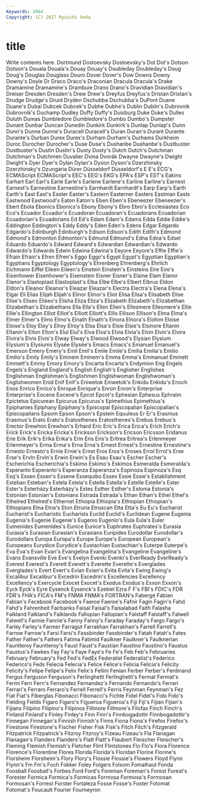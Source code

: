 ```yaml
---
Keywords: 2064 
Copyright: (C) 2017 Ryuichi Ueda
---
```


# title

Write contents here.
Dortmund Dostoevsky Dostoevsky's Dot Dot's Dotson Dotson's Douala Douala's
Douay Douay's Doubleday Doubleday's Doug Doug's Douglas Douglass Douro Dover
Dover's Dow Downs Downy Downy's Doyle Dr Draco Draco's Draconian
Dracula Dracula's Drake Dramamine Dramamine's Drambuie Drano Drano's Dravidian Dravidian's
Dreiser Dresden Dresden's Drew Drew's Dreyfus Dreyfus's Dristan Dristan's Drudge
Drudge's Druid Dryden Dschubba Dschubba's DuPont Duane Duane's Dubai Dubcek
Dubcek's Dubhe Dubhe's Dublin Dublin's Dubrovnik Dubrovnik's Duchamp Dudley Duffy
Duffy's Duisburg Duke Duke's Dulles Duluth Dumas Dumbledore Dumbledore's Dumbo
Dumbo's Dumpster Dunant Dunbar Duncan Dunedin Dunkirk Dunkirk's Dunlap Dunlap's
Dunn Dunn's Dunne Dunne's Duracell Duracell's Duran Duran's Durant Durante
Durante's Durban Durex Durex's Durham Durham's Durhams Durkheim Duroc Durocher
Durocher's Duse Duse's Dushanbe Dushanbe's Dustbuster Dustbuster's Dustin Dustin's Dusty
Dusty's Dutch Dutch's Dutchman Dutchman's Dutchmen Duvalier Dvina Dvorák Dwayne
Dwayne's Dwight Dwight's Dyer Dyer's Dylan Dylan's Dyson Dyson's Dzerzhinsky
Dzerzhinsky's Dzungaria Dürer Düsseldorf Düsseldorf's E E's ECG's ECMAScript ECMAScript's
EEC's EEG's EKG's EPA's ESP's EST's Eakins Earhart Earl Earl's
Earle Earle's Earlene Earlene's Earline Earline's Earnest Earnest's Earnestine Earnestine's
Earnhardt Earnhardt's Earp Earp's Earth Earth's East East's Easter Easter's
Eastern Easterner Easters Eastman Easts Eastwood Eastwood's Eaton Eaton's Eben
Eben's Ebeneezer Ebeneezer's Ebert Ebola Ebonics Ebonics's Ebony Ebony's Ebro
Ebro's Ecclesiastes Eco Eco's Ecuador Ecuador's Ecuadoran Ecuadoran's Ecuadorans Ecuadorian
Ecuadorian's Ecuadorians Ed Ed's Edam Edam's Edams Edda Eddie Eddie's
Eddington Eddington's Eddy Eddy's Eden Eden's Edens Edgar Edgardo Edgardo's
Edinburgh Edinburgh's Edison Edison's Edith Edith's Edmond Edmond's Edmonton Edmonton's
Edmund Edmund's Edna Edna's Edsel Eduardo Eduardo's Edward Edward's Edwardian
Edwardian's Edwardo Edwardo's Edwards Edwin Edwina Edwina's Eeyore Eeyore's Effie
Effie's Efrain Efrain's Efren Efren's Eggo Eggo's Egypt Egypt's Egyptian
Egyptian's Egyptians Egyptology Egyptology's Ehrenberg Ehrenberg's Ehrlich Eichmann Eiffel Eileen
Eileen's Einstein Einstein's Einsteins Eire Eire's Eisenhower Eisenhower's Eisenstein Eisner
Eisner's Elaine Elam Elanor Elanor's Elastoplast Elastoplast's Elba Elbe Elbe's
Elbert Elbrus Eldon Eldon's Eleanor Eleanor's Eleazar Eleazar's Electra Electra's
Elena Elena's Elgar Eli Elias Elijah Elijah's Elinor Elinor's Eliot
Elisa Elisa's Elisabeth Elise Elise's Eliseo Eliseo's Elisha Eliza Eliza's
Elizabeth Elizabeth's Elizabethan Elizabethan's Elizabethans Ella Ella's Ellen Ellen's Ellesmere
Ellesmere's Ellie Ellie's Ellington Elliot Elliot's Elliott Elliott's Ellis Ellison
Ellison's Elma Elma's Elmer Elmer's Elmo Elmo's Elnath Elnath's Elnora
Elnora's Elohim Eloise Eloise's Eloy Eloy's Elroy Elroy's Elsa Elsa's
Elsie Elsie's Elsinore Eltanin Eltanin's Elton Elton's Elul Elul's Elva
Elva's Elvia Elvia's Elvin Elvin's Elvira Elvira's Elvis Elvis's Elway
Elway's Elwood Elwood's Elysian Elysium Elysium's Elysiums Elysée Elysée's Emacs
Emacs's Emanuel Emanuel's Emerson Emery Emery's Emil Emil's Emile Emile's
Emilia Emilia's Emilio Emilio's Emily Emily's Eminem Eminem's Emma Emma's
Emmanuel Emmett Emmett's Emmy Emory Emory's Encarta Encarta's Endymion Eng
Engels Engels's England England's English English's Englisher Englishes Englishman Englishman's
Englishmen Englishwoman Englishwoman's Englishwomen Enid Enif Enif's Eniwetok Eniwetok's Enkidu
Enkidu's Enoch Enos Enrico Enrico's Enrique Enrique's Enron Enron's Enterprise
Enterprise's Eocene Eocene's Epcot Epcot's Ephesian Ephesus Ephraim Epictetus Epicurean
Epicurus Epicurus's Epimethius Epimethius's Epiphanies Epiphany Epiphany's Episcopal Episcopalian Episcopalian's
Episcopalians Epsom Epson Epson's Epstein Equuleus Er Er's Erasmus Erasmus's
Erato Erato's Eratosthenes Eratosthenes's Erebus Erebus's Erector Erewhon Erewhon's Erhard
Eric Eric's Erica Erica's Erich Erich's Erick Erick's Ericka Ericka's
Erickson Erickson's Ericson Ericsson Eridanus Erie Erik Erik's Erika Erika's
Erin Eris Eris's Eritrea Eritrea's Erlenmeyer Erlenmeyer's Erma Erma's Erna
Erna's Ernest Ernest's Ernestine Ernestine's Ernesto Ernesto's Ernie Ernie's Ernst
Eros Eros's Eroses Errol Errol's Erse Erse's ErvIn ErvIn's Erwin
Erwin's Es Esau Esau's Escher Escher's Escherichia Escherichia's Eskimo Eskimo's
Eskimos Esmeralda Esmeralda's Esperanto Esperanto's Esperanza Esperanza's Espinoza Espinoza's Esq
Esq's Essen Essen's Essene Essequibo Essex Essie Essie's Establishment Esteban
Esteban's Estela Estela's Estella Estella's Estelle Estelle's Ester Ester's Esterházy
Esterházy's Estes Esther Esther's Estonia Estonia's Estonian Estonian's Estonians Estrada
Estrada's Ethan Ethan's Ethel Ethel's Ethelred Ethelred's Ethernet Ethiopia Ethiopia's
Ethiopian Ethiopian's Ethiopians Etna Etna's Eton Etruria Etruscan Etta Etta's
Eu Eu's Eucharist Eucharist's Eucharistic Eucharists Euclid Euclid's Euclidean Eugene
Eugenia Eugenia's Eugenie Eugenie's Eugenio Eugenio's Eula Eula's Euler Eumenides
Eumenides's Eunice Eunice's Euphrates Euphrates's Eurasia Eurasia's Eurasian Eurasian's Eurasians
Euripides Eurodollar Eurodollar's Eurodollars Europa Europa's Europe Europe's European European's
Europeans Eurydice Eurydice's Eustachian Eustachian's Euterpe Euterpe's Eva Eva's Evan
Evan's Evangelina Evangelina's Evangeline Evangeline's Evans Evansville Eve Eve's Evelyn
Evenki Evenki's EverReady EverReady's Everest Everest's Everett Everett's Everette Everette's
Everglades Everglades's Evert Evert's Evian Evian's Evita Evita's Ewing Ewing's
Excalibur Excalibur's Excedrin Excedrin's Excellencies Excellency Excellency's Exercycle Exocet Exocet's
Exodus Exodus's Exxon Exxon's Eyck Eyck's Eyre Eysenck Eysenck's Ezekiel
Ezra F F's FBI's FDIC's FDR FDR's FHA's FICA's FM's
FNMA FNMA's FORTRAN's Fabergé Fabian Fabian's Facebook Facebook's Faeroe Faeroe's
Fafnir Fagin Fagin's Fahd Fahd's Fahrenheit Fairbanks Faisal Faisal's Faisalabad
Faith Falasha Falkland Falkland's Falklands Fallopian Fallopian's Falstaff Falstaff's Falwell
Falwell's Fannie Fannie's Fanny Fanny's Faraday Faraday's Fargo Fargo's Farley
Farley's Farmer Farragut Farrakhan Farrakhan's Farrell Farrell's Farrow Farrow's Farsi
Farsi's Fassbinder Fassbinder's Fatah Fatah's Fates Father Father's Fathers Fatima
Fatimid Faulkner Faulkner's Faulknerian Fauntleroy Fauntleroy's Faust Faust's Faustian Faustino
Faustino's Faustus Faustus's Fawkes Fay Fay's Faye Faye's Fe Fe's
Feb Feb's Februaries February February's Fed Fed's FedEx Federalist Federalist's
Federico Federico's Feds Felecia Felecia's Felice Felice's Felicia Felicia's Felicity
Felicity's Felipe Felipe's Felix Felix's Fellini Fenian Ferber Ferber's Ferdinand
Fergus Ferguson Ferguson's Ferlinghetti Ferlinghetti's Fermat Fermat's Fermi Fern Fern's
Fernandez Fernandez's Fernando Fernando's Ferrari Ferrari's Ferraro Ferraro's Ferrell Ferrell's
Ferris Feynman Feynman's Fez Fiat Fiat's Fiberglas Fibonacci Fibonacci's Fichte
Fidel Fidel's Fido Fido's Fielding Fields Figaro Figaro's Figueroa Figueroa's
Fiji Fiji's Fijian Fijian's Fijians Filipino Filipino's Filipinos Fillmore Fillmore's
Filofax Finch Finch's Finland Finland's Finley Finley's Finn Finn's Finnbogadottir
Finnbogadottir's Finnegan Finnegan's Finnish Finnish's Finns Fiona Fiona's Firefox Firefox's
Firestone Firestone's Fischer Fisher Fisk Fisk's Fitch Fitch's Fitzgerald Fitzpatrick
Fitzpatrick's Fitzroy Fitzroy's Fizeau Fizeau's Fla Flanagan Flanagan's Flanders Flanders's
Flatt Flatt's Flaubert Fleischer Fleischer's Fleming Flemish Flemish's Fletcher Flint
Flintstones Flo Flo's Flora Florence Florence's Florentine Flores Florida Florida's
Floridan Florine Florine's Florsheim Florsheim's Flory Flory's Flossie Flossie's Flowers
Floyd Flynn Flynn's Fm Fm's Foch Fokker Foley Folgers Folsom
Fomalhaut Fonda Foosball Foosball's Forbes Ford Ford's Foreman Foreman's Forest
Forest's Forester Formica Formica's Formicas Formosa Formosa's Formosan Formosan's Forrest
Forster Fortaleza Fosse Fosse's Foster Fotomat Fotomat's Foucault Fourier Fourneyron
